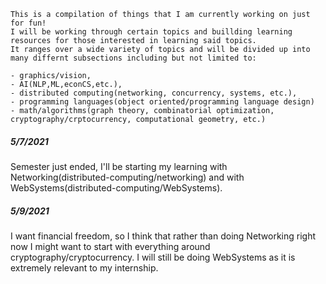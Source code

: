 ```
This is a compilation of things that I am currently working on just for fun! 
I will be working through certain topics and buillding learning resources for those interested in learning said topics.
It ranges over a wide variety of topics and will be divided up into many differnt subsections including but not limited to:

- graphics/vision, 
- AI(NLP,ML,econCS,etc.), 
- distributed computing(networking, concurrency, systems, etc.), 
- programming languages(object oriented/programming language design)
- math/algorithms(graph theory, combinatorial optimization, cryptography/crptocurrency, computational geometry, etc.)
```

##### 5/7/2021
Semester just ended, I'll be starting my learning with Networking(distributed-computing/networking)
and with WebSystems(distributed-computing/WebSystems).

##### 5/9/2021
I want financial freedom, so I think that rather than doing Networking right now I might want to start 
with everything around cryptography/cryptocurrency. I will still be doing WebSystems as it is extremely
relevant to my internship.
